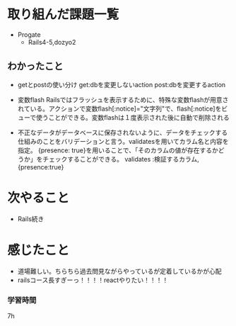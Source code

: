 # 取り組んだ課題一覧
- Progate
  - Rails4-5,dozyo2
## わかったこと
- getとpostの使い分け
get:dbを変更しないaction
post:dbを変更するaction
- 変数flash
Railsではフラッシュを表示するために、特殊な変数flashが用意されている。アクションで変数flash[:notice]="文字列"で、flash[:notice]をビューで使うことができる。変数flashは１度表示された後に自動で削除される

- 不正なデータがデータベースに保存されないように、データをチェックする仕組みのことをバリデーションと言う。validatesを用いてカラム名と内容を指定。
{presence: true}を用いることで、「そのカラムの値が存在するかどうか」をチェックすることができる。
validates :検証するカラム,{presence:true}

# 次やること
- Rails続き
# 感じたこと
- 道場難しい。ちらちら過去問見ながらやっているが定着しているかが心配
- railsコース長すぎーっ！！！！reactやりたい！！！！
### 学習時間
7h